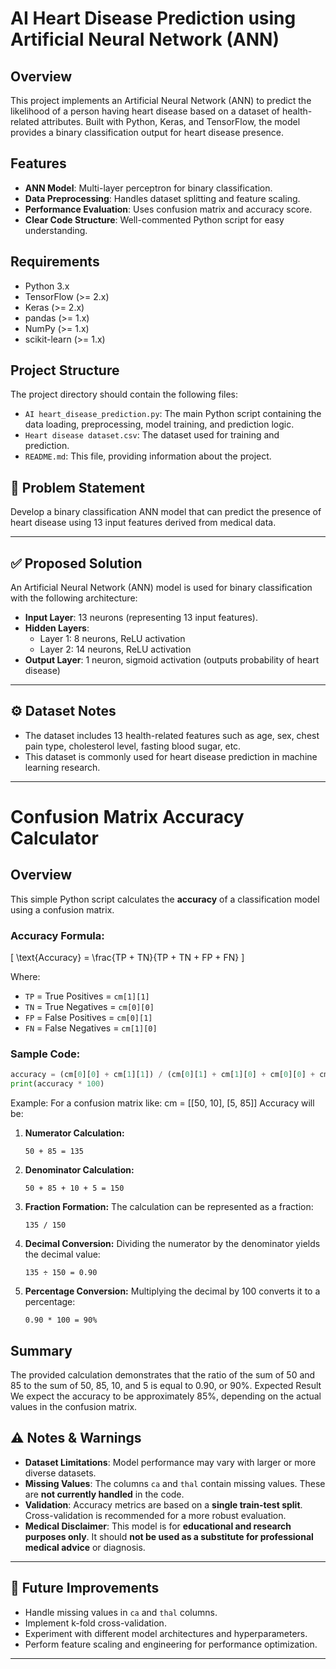 # AI Heart Disease Prediction using Artificial Neural Network (ANN)

## Overview
This project implements an Artificial Neural Network (ANN) to predict the likelihood of a person having heart disease based on a dataset of health-related attributes. Built with Python, Keras, and TensorFlow, the model provides a binary classification output for heart disease presence.

## Features
- **ANN Model**: Multi-layer perceptron for binary classification.
- **Data Preprocessing**: Handles dataset splitting and feature scaling.
- **Performance Evaluation**: Uses confusion matrix and accuracy score.
- **Clear Code Structure**: Well-commented Python script for easy understanding.

## Requirements
- Python 3.x
- TensorFlow (>= 2.x)
- Keras (>= 2.x)
- pandas (>= 1.x)
- NumPy (>= 1.x)
- scikit-learn (>= 1.x)

## Project Structure

The project directory should contain the following files:

* `AI heart_disease_prediction.py`: The main Python script containing the data loading, preprocessing, model training, and prediction logic.
* `Heart disease dataset.csv`: The dataset used for training and prediction.
* `README.md`: This file, providing information about the project.

## 🧠 Problem Statement

Develop a binary classification ANN model that can predict the presence of heart disease using 13 input features derived from medical data.

---

## ✅ Proposed Solution

An Artificial Neural Network (ANN) model is used for binary classification with the following architecture:

- **Input Layer**: 13 neurons (representing 13 input features).
- **Hidden Layers**:
  - Layer 1: 8 neurons, ReLU activation
  - Layer 2: 14 neurons, ReLU activation
- **Output Layer**: 1 neuron, sigmoid activation (outputs probability of heart disease)

---

## ⚙️ Dataset Notes

- The dataset includes 13 health-related features such as age, sex, chest pain type, cholesterol level, fasting blood sugar, etc.
- This dataset is commonly used for heart disease prediction in machine learning research.

---
# Confusion Matrix Accuracy Calculator

## Overview

This simple Python script calculates the **accuracy** of a classification model using a confusion matrix.

### Accuracy Formula:

\[
\text{Accuracy} = \frac{TP + TN}{TP + TN + FP + FN}
\]

Where:

- `TP` = True Positives = `cm[1][1]`
- `TN` = True Negatives = `cm[0][0]`
- `FP` = False Positives = `cm[0][1]`
- `FN` = False Negatives = `cm[1][0]`

### Sample Code:

```python
accuracy = (cm[0][0] + cm[1][1]) / (cm[0][1] + cm[1][0] + cm[0][0] + cm[1][1])
print(accuracy * 100)
```
Example:
For a confusion matrix like:
cm = [[50, 10],
      [5, 85]]
Accuracy will be:
1.  **Numerator Calculation:**
    ```
    50 + 85 = 135
    ```

2.  **Denominator Calculation:**
    ```
    50 + 85 + 10 + 5 = 150
    ```

3.  **Fraction Formation:**
    The calculation can be represented as a fraction:
    ```
    135 / 150
    ```

4.  **Decimal Conversion:**
    Dividing the numerator by the denominator yields the decimal value:
    ```
    135 ÷ 150 = 0.90
    ```

5.  **Percentage Conversion:**
    Multiplying the decimal by 100 converts it to a percentage:
    ```
    0.90 * 100 = 90%
    ```

## Summary

The provided calculation demonstrates that the ratio of the sum of 50 and 85 to the sum of 50, 85, 10, and 5 is equal to 0.90, or 90%.
 Expected Result
We expect the accuracy to be approximately 85%, depending on the actual values in the confusion matrix.

## ⚠️ Notes & Warnings

- **Dataset Limitations**: Model performance may vary with larger or more diverse datasets.
- **Missing Values**: The columns `ca` and `thal` contain missing values. These are **not currently handled** in the code.
- **Validation**: Accuracy metrics are based on a **single train-test split**. Cross-validation is recommended for a more robust evaluation.
- **Medical Disclaimer**: This model is for **educational and research purposes only**. It should **not be used as a substitute for professional medical advice** or diagnosis.

---

## 🚀 Future Improvements

- Handle missing values in `ca` and `thal` columns.
- Implement k-fold cross-validation.
- Experiment with different model architectures and hyperparameters.
- Perform feature scaling and engineering for performance optimization.

---
